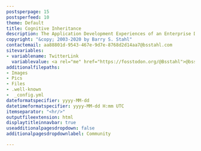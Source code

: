 ```yaml
---
postsperpage: 15
postsperfeed: 10
theme: Default
title: Cognitive Inheritance
description: The Application Development Experiences of an Enterprise Developer
copyright: "&copy; 2003-2020 by Barry S. Stahl"
contactemail: aa88801d-9543-467e-9d7e-8768d2d14aa7@bsstahl.com
sitevariables:
- variablename: TwitterLink
  variablevalue: <a rel="me" href="https://fosstodon.org/@Bsstahl">@bsstahl@fosstodon.org</a>
additionalfilepaths:
- Images
- Pics
- Files
- .well-known
-  _config.yml
dateformatspecifier: yyyy-MM-dd
datetimeformatspecifier: yyyy-MM-dd H:mm UTC
itemseparator: "<hr/>"
outputfileextension: html
displaytitleinnavbar: true
useadditionalpagesdropdown: false
additionalpagesdropdownlabel: Community

---
```

